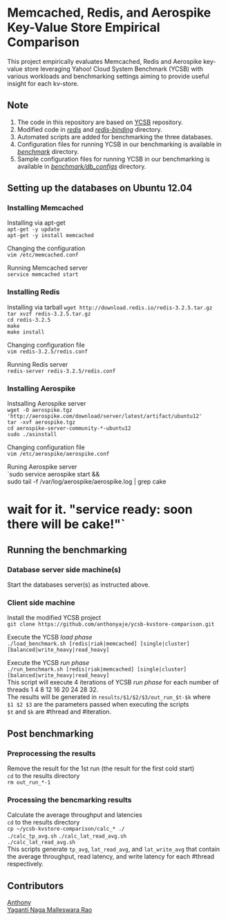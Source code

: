 # Memcached, Redis, and Aerospike Key-Value Store Empirical Comparison
This project empirically evaluates Memcached, Redis and Aerospike key-value store leveraging Yahoo! Cloud System Benchmark (YCSB) with various workloads and benchmarking settings aiming to provide useful insight for each kv-store.  
## Note
1. The code in this repository are based on [YCSB](https://github.com/brianfrankcooper/YCSB) repository.  
2. Modified code in [_redis_](https://github.com/anthonyaje/ycsb-kvstore-comparison/tree/master/redis) and [_redis-binding_](https://github.com/anthonyaje/ycsb-kvstore-comparison/tree/master/redis-binding) directory.  
3. Automated scripts are added for benchmarking the three databases.   
4. Configuration files for running YCSB in our benchmarking is available in [_benchmark_](https://github.com/anthonyaje/ycsb-kvstore-comparison/tree/master/benchmark) directory.
5. Sample configuration files for running YCSB in our benchmarking is available in [_benchmark/db_configs_](https://github.com/anthonyaje/ycsb-kvstore-comparison/tree/master/benchmark/db_configs) directory.


## Setting up the databases on Ubuntu 12.04

### Installing Memcached  
Installing via apt-get  
`apt-get -y update`  
`apt-get -y install memcached`

Changing the configuration  
`vim /etc/memcached.conf`  

Running Memcached server  
`service memcached start`  

### Installing Redis  
Installing via tarball
`wget http://download.redis.io/redis-3.2.5.tar.gz`  
`tar xvzf redis-3.2.5.tar.gz`  
`cd redis-3.2.5`  
`make`  
`make install`  

Changing configuration file  
`vim redis-3.2.5/redis.conf`  

Running Redis server  
`redis-server redis-3.2.5/redis.conf`  

### Installing Aerospike  
Instsalling Aerospike server  
`wget -O aerospike.tgz 'http://aerospike.com/download/server/latest/artifact/ubuntu12'`  
`tar -xvf aerospike.tgz`  
`cd aerospike-server-community-*-ubuntu12`  
`sudo ./asinstall `  

Changing configuration file  
`vim /etc/aerospike/aerospike.conf`  

Runing Aerospike server  
`sudo service aerospike start && \
  sudo tail -f /var/log/aerospike/aerospike.log | grep cake
  # wait for it. "service ready: soon there will be cake!"`  
  
## Running the benchmarking  

### Database server side machine(s)  
Start the databases server(s) as instructed above.  

### Client side machine  
Install the modified YCSB project  
`git clone https://github.com/anthonyaje/ycsb-kvstore-comparison.git`  

Execute the YCSB _load phase_   
`./load_benchmark.sh [redis|riak|memcached] [single|cluster] [balanced|write_heavy|read_heavy]`  

Execute the YCSB _run phase_   
`./run_benchmark.sh [redis|riak|memcached] [single|cluster] [balanced|write_heavy|read_heavy]`  
This script will execute 4 iterations of YCSB _run phase_ for each number of threads 1 4 8 12 16 20 24 28 32.  
The results will be generated in `results/$1/$2/$3/out_run_$t-$k` where   
`$1 $2 $3` are the parameters passed when executing the scripts  
`$t` and `$k` are #thread and #iteration.   

## Post benchmarking
### Preprocessing the results
Remove the result for the 1st run (the result for the first cold start)  
`cd` to the results directory  
`rm out_run_*-1`  

### Processing the bencmarking results
Calculate the average throughput and latencies  
`cd` to the results directory  
`cp ~/ycsb-kvstore-comparison/calc_* ./`  
`./calc_tp_avg.sh`
`./calc_lat_read_avg.sh`  
`./calc_lat_read_avg.sh`  
This scripts generate `tp_avg`, `lat_read_avg`, and `lat_write_avg` that contain the average throughput, read latency, and write latency for each #thread respectively.  

## Contributors
[Anthony](mailto:a3anthon@uwterloo.ca)  
[Yaganti Naga Malleswara Rao](mailto:nmyagant@uwterloo.ca)

